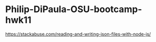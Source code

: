 # Philip-DiPaula-OSU-bootcamp-hwk11

https://stackabuse.com/reading-and-writing-json-files-with-node-js/
